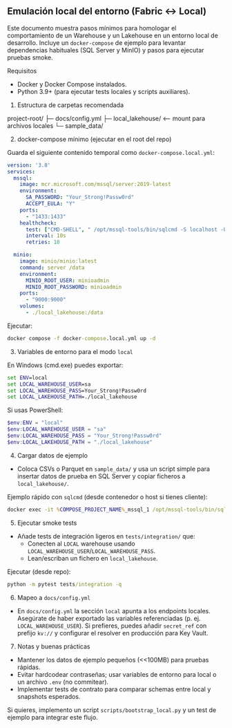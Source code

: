 ## Emulación local del entorno (Fabric ↔ Local)

Este documento muestra pasos mínimos para homologar el comportamiento de un Warehouse y un Lakehouse
en un entorno local de desarrollo. Incluye un `docker-compose` de ejemplo para levantar dependencias
habituales (SQL Server y MinIO) y pasos para ejecutar pruebas smoke.

Requisitos
- Docker y Docker Compose instalados.
- Python 3.9+ (para ejecutar tests locales y scripts auxiliares).

1) Estructura de carpetas recomendada

  project-root/
  ├─ docs/config.yml
  ├─ local_lakehouse/   <-- mount para archivos locales
  └─ sample_data/

2) docker-compose mínimo (ejecutar en el root del repo)

Guarda el siguiente contenido temporal como `docker-compose.local.yml`:

```yaml
version: '3.8'
services:
  mssql:
    image: mcr.microsoft.com/mssql/server:2019-latest
    environment:
      SA_PASSWORD: "Your_Strong!Passw0rd"
      ACCEPT_EULA: "Y"
    ports:
      - "1433:1433"
    healthcheck:
      test: ["CMD-SHELL", " /opt/mssql-tools/bin/sqlcmd -S localhost -U sa -P Your_Strong!Passw0rd -Q \"SELECT 1\""]
      interval: 10s
      retries: 10

  minio:
    image: minio/minio:latest
    command: server /data
    environment:
      MINIO_ROOT_USER: minioadmin
      MINIO_ROOT_PASSWORD: minioadmin
    ports:
      - "9000:9000"
    volumes:
      - ./local_lakehouse:/data

```

Ejecutar:

```cmd
docker compose -f docker-compose.local.yml up -d
```

3) Variables de entorno para el modo `local`

En Windows (cmd.exe) puedes exportar:

```cmd
set ENV=local
set LOCAL_WAREHOUSE_USER=sa
set LOCAL_WAREHOUSE_PASS=Your_Strong!Passw0rd
set LOCAL_LAKEHOUSE_PATH=./local_lakehouse
```

Si usas PowerShell:

```powershell
$env:ENV = "local"
$env:LOCAL_WAREHOUSE_USER = "sa"
$env:LOCAL_WAREHOUSE_PASS = "Your_Strong!Passw0rd"
$env:LOCAL_LAKEHOUSE_PATH = "./local_lakehouse"
```

4) Cargar datos de ejemplo

- Coloca CSVs o Parquet en `sample_data/` y usa un script simple para insertar datos de prueba en SQL Server
  y copiar ficheros a `local_lakehouse/`.

Ejemplo rápido con `sqlcmd` (desde contenedor o host si tienes cliente):

```cmd
docker exec -it %COMPOSE_PROJECT_NAME%_mssql_1 /opt/mssql-tools/bin/sqlcmd -S localhost -U sa -P Your_Strong!Passw0rd -Q "CREATE DATABASE warehouse_local;"
```

5) Ejecutar smoke tests

- Añade tests de integración ligeros en `tests/integration/` que:
  - Conecten al `LOCAL` warehouse usando `LOCAL_WAREHOUSE_USER`/`LOCAL_WAREHOUSE_PASS`.
  - Lean/escriban un fichero en `local_lakehouse`.

Ejecutar (desde repo):

```cmd
python -m pytest tests/integration -q
```

6) Mapeo a `docs/config.yml`

- En `docs/config.yml` la sección `local` apunta a los endpoints locales. Asegúrate de haber exportado
  las variables referenciadas (p. ej. `LOCAL_WAREHOUSE_USER`). Si prefieres, puedes añadir `secret_ref`
  con prefijo `kv://` y configurar el resolver en producción para Key Vault.

7) Notas y buenas prácticas
- Mantener los datos de ejemplo pequeños (<<100MB) para pruebas rápidas.
- Evitar hardcodear contraseñas; usar variables de entorno para local o un archivo `.env` (no commitear).
- Implementar tests de contrato para comparar schemas entre local y snapshots esperados.

Si quieres, implemento un script `scripts/bootstrap_local.py` y un test de ejemplo para integrar este flujo.
